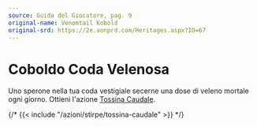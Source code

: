 ```yaml
---
source: Guida del Giocatore, pag. 9
original-name: Venomtail Kobold
original-srd: https://2e.aonprd.com/Heritages.aspx?ID=67
---
```


# Coboldo Coda Velenosa

Uno sperone nella tua coda vestigiale secerne una dose di veleno mortale ogni
giorno. Ottieni l'azione [Tossina Caudale](/azioni/stirpe/tossina-caudale).

{/* {{< include "/azioni/stirpe/tossina-caudale" >}} */}
